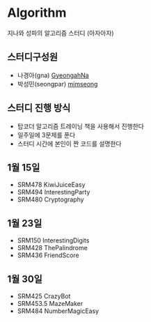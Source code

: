 # Algorithm
지나와 성파의 알고리즘 스터디 (아자아자)

## 스터디구성원

- 나경아(gna) [GyeongahNa](https://github.com/GyeongahNa)
- 박성민(seongpar) [mimseong](https://github.com/mimseong)

## 스터디 진행 방식

- 탑코더 알고리즘 트레이닝 책을 사용해서 진행한다
- 일주일에 3문제를 푼다
- 스터디 시간에 본인이 짠 코드를 설명한다

## 1월 15일

- SRM478 KiwiJuiceEasy
- SRM494 InterestingParty
- SRM480 Cryptography

## 1월 23일

- SRM150 InterestingDigits
- SRM428 ThePalindrome
- SRM436 FriendScore

## 1월 30일

- SRM425 CrazyBot
- SRM453.5 MazeMaker
- SRM484 NumberMagicEasy

